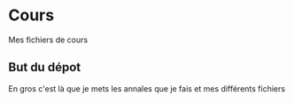 # Cours
Mes fichiers de cours

## But du dépot
En gros c'est là que je mets les annales que je fais et mes différents fichiers
